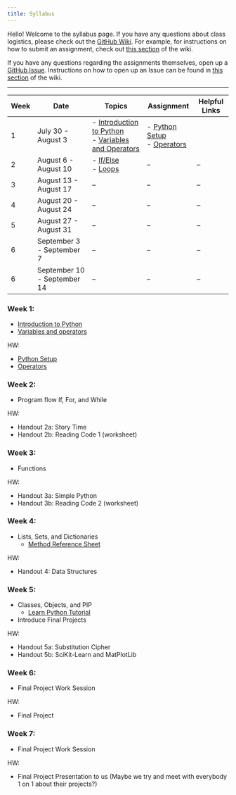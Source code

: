 ```yaml
---
title: Syllabus
---
```


Hello! Welcome to the syllabus page. If you have any questions about class logistics, please check out the [GitHub Wiki](https://github.com/geoffreyangus/CS106R/wiki). For example, for instructions on how to submit an assignment, check out [this section](https://github.com/geoffreyangus/CS106R/wiki/Assignment-Submission) of the wiki.

If you have any questions regarding the assignments themselves, open up a [GitHub Issue](https://github.com/geoffreyangus/CS106R/issues). Instructions on how to open up an Issue can be found in [this section](https://github.com/geoffreyangus/CS106R/wiki/Asking-a-Question) of the wiki.

---

| Week | Date    | Topics   | Assignment | Helpful Links  |
| ---- | ------- | -------  | ---------- | ------- |
| 1    | July 30 - August 3 |  - [Introduction to Python](https://github.com/geoffreyangus/CS106R/blob/master/notes.md#introduction-to-python) <br> - [Variables and Operators](https://github.com/geoffreyangus/CS106R/tree/master/docs/notes/week1.md)| - [Python Setup](https://github.com/geoffreyangus/CS106R/tree/master/docs/assignments/assignment0) <br> - [Operators](https://github.com/geoffreyangus/CS106R/tree/master/docs/assignments/assignment1) |
| 2    | August 6 - August 10 |- [If/Else]() <br> - [Loops]() | – | – |
| 3    | August 13 - August 17|  –    |   –  |   –  |
| 4    | August 20 - August 24|  –    |   –  |   –  |
| 5    | August 27 - August 31|  –    |   –  |   –  |
| 6    | September 3 - September 7|  –    |   –  |   –  |
| 6    | September 10 - September 14|  –    |   –  |   –  |



### Week 1:
- [Introduction to Python](https://github.com/geoffreyangus/CS106R/blob/master/notes.md#introduction-to-python)
- [Variables and operators](https://github.com/geoffreyangus/CS106R/tree/master/docs/notes/week1.md)

HW:
- [Python Setup](https://github.com/geoffreyangus/CS106R/tree/master/docs/assignments/assignment0)
- [Operators](https://github.com/geoffreyangus/CS106R/tree/master/docs/assignments/assignment1)

### Week 2:
- Program flow
If, For, and While

HW:
- Handout 2a: Story Time
- Handout 2b: Reading Code 1 (worksheet)

### Week 3:
- Functions

HW:
- Handout 3a: Simple Python
- Handout 3b: Reading Code 2 (worksheet)

### Week 4:
- Lists, Sets, and Dictionaries
  - [Method Reference Sheet](https://clouds.eos.ubc.ca/~phil/courses/eosc582/pdffiles/Python-data-manipulations.pdf)

HW:
- Handout 4: Data Structures 

### Week 5:
- Classes, Objects, and PIP
  - [Learn Python Tutorial](https://www.learnpython.org/en/Classes_and_Objects)
- Introduce Final Projects

HW:
- Handout 5a: Substitution Cipher
- Handout 5b: SciKit-Learn and MatPlotLib

### Week 6:
- Final Project Work Session

HW:
- Final Project

### Week 7:
- Final Project Work Session

HW:
- Final Project Presentation to us (Maybe we try and meet with everybody 1 on 1 about their projects?)
